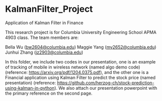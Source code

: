 # KalmanFilter_Project
Application of Kalman Filter in Finance

This research project is for Columbia University Engineering School APMA 4903 class. The team members are:

Bella Wu (bw2604@columbia.edu)
Maggie Yang (my2652@columbia.edu)
Junhui Zhang (jz2903@columbia.edu)

In this folder, we include two codes in our presentation, one is an example of tracking of mobile in wireless network (named algo demo code) (reference: https://arxiv.org/pdf/1204.0375.pdf), and the other one is a Financial application using Kalman Filter to predict the stock price (named presentation) (reference: https://github.com/herzog-ch/stock-prediction-using-kalman-in-python). We also attach our presentation powerpoint with the primary reference on the second page.
